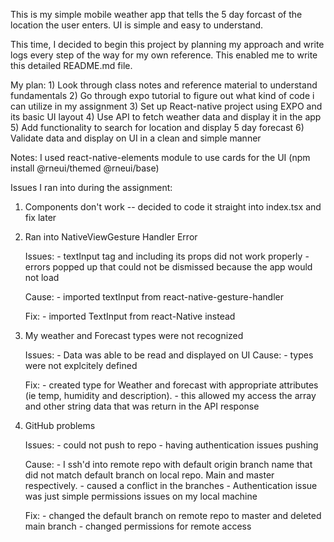 This is my simple mobile weather app that tells the 5 day forcast of the location the user enters. UI is simple and easy to understand. 

This time, I decided to begin this project by planning my approach and write logs every step of the way for my own reference. This enabled me to write this detailed README.md file. 

My plan: 1) Look through class notes and reference material to understand fundamentals 
         2) Go through expo tutorial to figure out what kind of code i can utilize in my assignment 
         3) Set up React-native project using EXPO and its basic UI layout 
         4) Use API to fetch weather data and display it in the app
         5) Add functionality to search for location and display 5 day forecast
         6) Validate data and display on UI in a clean and simple manner
         
Notes: 
I used react-native-elements module to use cards for the UI (npm install @rneui/themed @rneui/base)


Issues I ran into during the assignment: 
 1) Components don't work -- decided to code it straight into index.tsx and fix later 
 2) Ran into NativeViewGesture Handler Error 
      
      Issues: 
            - textInput tag and including its props did not work properly
            - errors popped up that could not be dismissed because the app would not load

      Cause: 
            - imported textInput from react-native-gesture-handler 

      Fix: 
            - imported TextInput from react-Native instead


 3) My weather and Forecast types were not recognized 
      
      Issues: 
            - Data was able to be read and displayed on UI
      Cause:
            - types were not explcitely defined

      Fix: 
            - created type for Weather and forecast with appropriate attributes (ie temp, humidity and description). 
            - this allowed my access the array and other string data that was return in the API response

4) GitHub problems 
     
     Issues: 
         - could not push to repo 
         - having authentication issues pushing 

      Cause: 
         - I ssh'd into remote repo with default origin branch name that did not match default branch on local repo. Main and master respectively. 
         - caused a conflict in the branches
         - Authentication issue was just simple permissions issues on my local machine

      Fix: 
         - changed the default branch on remote repo to master and deleted main branch
         - changed permissions for remote access




  